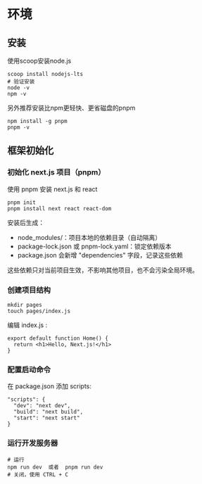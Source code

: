 # 环境
## 安装
使用scoop安装node.js
```
scoop install nodejs-lts
# 验证安装
node -v
npm -v
```

另外推荐安装比npm更轻快、更省磁盘的pnpm
```
npm install -g pnpm
pnpm -v
```

## 框架初始化
### 初始化 next.js 项目（pnpm）
使用 pnpm 安装 next.js 和 react
```
pnpm init
pnpm install next react react-dom
```
安装后生成：
- node_modules/：项目本地的依赖目录（自动隔离）
- package-lock.json 或 pnpm-lock.yaml：锁定依赖版本
- package.json 会新增 "dependencies" 字段，记录这些依赖

这些依赖只对当前项目生效，不影响其他项目，也不会污染全局环境。

### 创建项目结构
```
mkdir pages
touch pages/index.js
```
编辑 index.js :
```
export default function Home() {
  return <h1>Hello, Next.js!</h1>
}
```
### 配置启动命令
在 package.json 添加 scripts:
```
"scripts": {
  "dev": "next dev",
  "build": "next build",
  "start": "next start"
}
```
### 运行开发服务器
```
# 运行
npm run dev  或者  pnpm run dev
# 关闭，使用 CTRL + C


